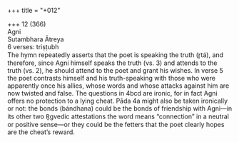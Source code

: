 +++
title = "+012"

+++
12 (366)  
Agni  
Sutambhara Ātreya  
6 verses: triṣṭubh  
The hymn repeatedly asserts that the poet is speaking the truth (r̥tá), and therefore,  since Agni himself speaks the truth (vs. 3) and attends to the truth (vs. 2), he should  attend to the poet and grant his wishes. In verse 5 the poet contrasts himself and  his truth-speaking with those who were apparently once his allies, whose words  and whose attacks against him are now twisted and false. The questions in 4bcd  are ironic, for in fact Agni offers no protection to a lying cheat. Pāda 4a might also  be taken ironically or not: the bonds (bándhana) could be the bonds of friendship  with Agni—in its other two R̥gvedic attestations the word means “connection” in  a neutral or positive sense—or they could be the fetters that the poet clearly hopes  are the cheat’s reward.  